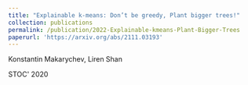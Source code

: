 ```yaml
---
title: "Explainable k-means: Don’t be greedy, Plant bigger trees!"
collection: publications
permalink: /publication/2022-Explainable-kmeans-Plant-Bigger-Trees
paperurl: 'https://arxiv.org/abs/2111.03193'
---
```


Konstantin Makarychev, Liren Shan

STOC' 2020

<!-- citation: 'Your Name, You. (2010). &quot;Paper Title Number 2.&quot; <i>Journal 1</i>. 1(2).'
--- -->
<!-- This paper is about the number 2. The number 3 is left for future work. -->

<!-- [Download paper here](http://academicpages.github.io/files/paper2.pdf)

Recommended citation: Your Name, You. (2010). "Paper Title Number 2." <i>Journal 1</i>. 1(2). -->
